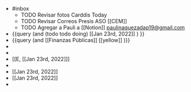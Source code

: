- #inbox
	- TODO Revisar fotos Carddis Today
	- TODO Revisar Correos Presis ASO [[CEM]]
	- TODO Agregar a  Pauli a [[Notion]]  paulinaquezadap19@gmail.com
- {{query   (and (todo todo doing) [[Jan 23rd, 2022]] ) }}
- {{query (and [[Finanzas Públicas]] [[yellow]] )}}
-
-
- [[E, [[Jan 23rd, 2022]]]
-
- [[Jan 23rd, 2022]]
- [[Jan 23rd, 2022]]
-